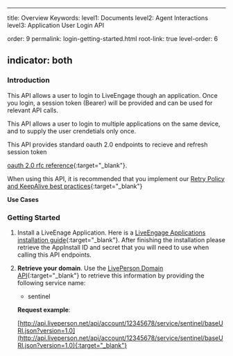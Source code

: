 
---
title: Overview
Keywords:
level1: Documents
level2: Agent Interactions
level3: Application User Login API

order: 9
permalink: login-getting-started.html
root-link: true
level-order: 6

indicator: both
---
### Introduction

This API allows a user to login to LiveEngage though an application. Once you login, a session token (Bearer) will be provided and can be used for relevant API calls.

This API allows a user to login to multiple applications on the same device, and to supply the user crendetials only once.

This API provides standard oauth 2.0 endpoints to recieve and refresh session token

[oauth 2.0 rfc reference](https://tools.ietf.org/html/rfc6749){:target="_blank"}.

When using this API, it is recommended that you implement our [Retry Policy and KeepAlive best practices](guides-retry-policy.html){:target="_blank"}

**Use Cases**


### Getting Started
1. Install a LiveEnage Application. Here is a [LiveEngage Applications installation guide](guides-retry-policy.html){:target="_blank"}. After finishing the installation please retrieve the AppInstall ID and secret that you will need to use when calling this API endpoints.

2. **Retrieve your domain**. Use the [LivePerson Domain API](agent-domain-domain-api.html){:target="_blank"} to retrieve this information by providing the following service name:

	* sentinel

    **Request example**:

    [http://api.liveperson.net/api/account/12345678/service/sentinel/baseURI.json?version=1.0](http://api.liveperson.net/api/account/12345678/service/sentinel/baseURI.json?version=1.0){:target="_blank"}
